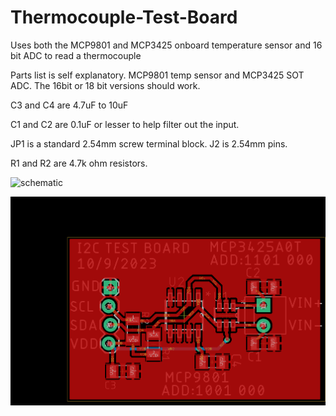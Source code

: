 # Thermocouple-Test-Board
Uses both the MCP9801 and MCP3425 onboard temperature sensor and 16 bit ADC to read a thermocouple

Parts list is self explanatory. MCP9801 temp sensor and MCP3425 SOT ADC. The 16bit or 18 bit versions should work. 

C3 and C4 are 4.7uF to 10uF

C1 and C2 are 0.1uF or lesser to help filter out the input.

JP1 is a standard 2.54mm screw terminal block. J2 is 2.54mm pins.

R1 and R2 are 4.7k ohm resistors.

![schematic](https://github.com/chrissavage2300/Thermocouple-Test-Board/assets/24416184/8acd59b6-994e-437b-89c1-85277e2db2ee)

![Board](https://github.com/chrissavage2300/Thermocouple-Test-Board/blob/main/board.png?raw=true)
